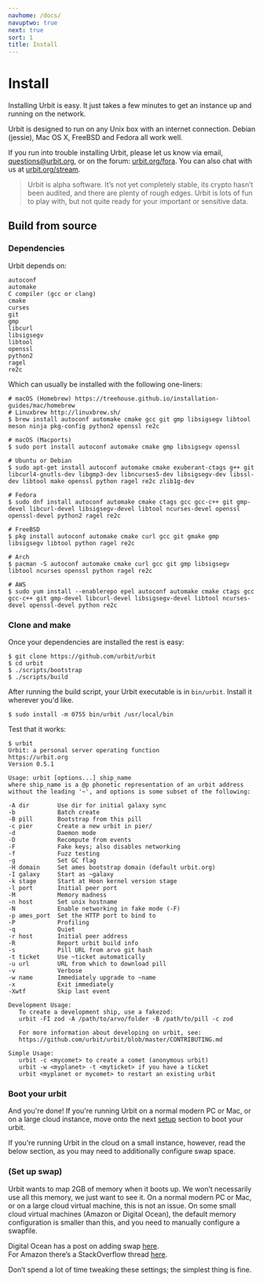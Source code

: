 ```yaml
---
navhome: /docs/
navuptwo: true
next: true
sort: 1
title: Install
---
```


# Install

Installing Urbit is easy. It just takes a few minutes to get an
instance up and running on the network. 

Urbit is designed to run on any Unix box with an internet connection.
Debian (jessie), Mac OS X, FreeBSD and Fedora all work well.

If you run into trouble installing Urbit, please let us know via
email, [questions@urbit.org](mailto:questions@urbit.org), or on the
forum: [urbit.org/fora](https://urbit.org/fora). You can also chat
with us at [urbit.org/stream](https://urbit.org/stream).

> Urbit is alpha software. It’s not yet completely stable, its crypto
> hasn’t been audited, and there are plenty of rough edges. Urbit is
> lots of fun to play with, but not quite ready for your important or
> sensitive data.

## Build from source

### Dependencies

Urbit depends on:

```
autoconf
automake
C compiler (gcc or clang)
cmake
curses
git
gmp
libcurl
libsigsegv
libtool
openssl
python2
ragel
re2c
```

Which can usually be installed with the following one-liners:

```
# macOS (Homebrew) https://treehouse.github.io/installation-guides/mac/homebrew
# Linuxbrew http://linuxbrew.sh/
$ brew install autoconf automake cmake gcc git gmp libsigsegv libtool meson ninja pkg-config python2 openssl re2c

# macOS (Macports)
$ sudo port install autoconf automake cmake gmp libsigsegv openssl

# Ubuntu or Debian
$ sudo apt-get install autoconf automake cmake exuberant-ctags g++ git libcurl4-gnutls-dev libgmp3-dev libncurses5-dev libsigsegv-dev libssl-dev libtool make openssl python ragel re2c zlib1g-dev

# Fedora
$ sudo dnf install autoconf automake cmake ctags gcc gcc-c++ git gmp-devel libcurl-devel libsigsegv-devel libtool ncurses-devel openssl openssl-devel python2 ragel re2c

# FreeBSD
$ pkg install autoconf automake cmake curl gcc git gmake gmp libsigsegv libtool python ragel re2c

# Arch
$ pacman -S autoconf automake cmake curl gcc git gmp libsigsegv libtool ncurses openssl python ragel re2c

# AWS
$ sudo yum install --enablerepo epel autoconf automake cmake ctags gcc gcc-c++ git gmp-devel libcurl-devel libsigsegv-devel libtool ncurses-devel openssl-devel python re2c
```

### Clone and make

Once your dependencies are installed the rest is easy:

```
$ git clone https://github.com/urbit/urbit
$ cd urbit
$ ./scripts/bootstrap
$ ./scripts/build
```

After running the build script, your Urbit executable is in `bin/urbit`.
Install it wherever you'd like.

```
$ sudo install -m 0755 bin/urbit /usr/local/bin
```

Test that it works:

```
$ urbit
Urbit: a personal server operating function
https://urbit.org
Version 0.5.1

Usage: urbit [options...] ship_name
where ship_name is a @p phonetic representation of an urbit address
without the leading '~', and options is some subset of the following:

-A dir        Use dir for initial galaxy sync
-b            Batch create
-B pill       Bootstrap from this pill
-c pier       Create a new urbit in pier/
-d            Daemon mode
-D            Recompute from events
-F            Fake keys; also disables networking
-f            Fuzz testing
-g            Set GC flag
-H domain     Set ames bootstrap domain (default urbit.org)
-I galaxy     Start as ~galaxy
-k stage      Start at Hoon kernel version stage
-l port       Initial peer port
-M            Memory madness
-n host       Set unix hostname
-N            Enable networking in fake mode (-F)
-p ames_port  Set the HTTP port to bind to
-P            Profiling
-q            Quiet
-r host       Initial peer address
-R            Report urbit build info
-s            Pill URL from arvo git hash
-t ticket     Use ~ticket automatically
-u url        URL from which to download pill
-v            Verbose
-w name       Immediately upgrade to ~name
-x            Exit immediately
-Xwtf         Skip last event

Development Usage:
   To create a development ship, use a fakezod:
   urbit -FI zod -A /path/to/arvo/folder -B /path/to/pill -c zod

   For more information about developing on urbit, see:
   https://github.com/urbit/urbit/blob/master/CONTRIBUTING.md

Simple Usage:
   urbit -c <mycomet> to create a comet (anonymous urbit)
   urbit -w <myplanet> -t <myticket> if you have a ticket
   urbit <myplanet or mycomet> to restart an existing urbit
```

### Boot your urbit

And you're done! If you're running Urbit on a normal modern PC or Mac, or
on a large cloud instance, move onto the next [setup](../setup/) section to 
boot your urbit. 

If you're running Urbit in the cloud on a small instance, however, read
the below section, as you may need to additionally configure swap space.

### (Set up swap)

Urbit wants to map 2GB of memory when it boots up.  We won’t necessarily 
use all this memory, we just want to see it.  On a normal modern PC or Mac, 
or on a large cloud virtual machine, this is not an issue.  On some small 
cloud virtual machines (Amazon or Digital Ocean), the default memory 
configuration is smaller than this, and you need to manually configure a 
swapfile.

Digital Ocean has a post on adding swap 
[here](https://www.digitalocean.com/community/tutorials/how-to-add-swap-on-ubuntu-14-04).  
For Amazon there’s a StackOverflow thread 
[here](http://stackoverflow.com/questions/17173972/how-do-you-add-swap-to-an-ec2-instance).

Don’t spend a lot of time tweaking these settings; the simplest
thing is fine.


